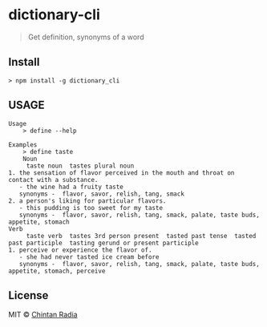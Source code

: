 # dictionary-cli

> Get definition, synonyms of a word

## Install

```
> npm install -g dictionary_cli 
```

## USAGE

```
Usage
	> define --help
	
Examples
	> define taste
	Noun
     taste noun  tastes plural noun
1. the sensation of flavor perceived in the mouth and throat on contact with a substance.
   - the wine had a fruity taste
   synonyms -  flavor, savor, relish, tang, smack
2. a person's liking for particular flavors.
   - this pudding is too sweet for my taste
   synonyms -  flavor, savor, relish, tang, smack, palate, taste buds, appetite, stomach
Verb
     taste verb  tastes 3rd person present  tasted past tense  tasted past participle  tasting gerund or present participle
1. perceive or experience the flavor of.
   - she had never tasted ice cream before
   synonyms -  flavor, savor, relish, tang, smack, palate, taste buds, appetite, stomach, perceive
```

## License
MIT © [Chintan Radia](https://beatfreaker.github.io/)
